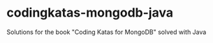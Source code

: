 codingkatas-mongodb-java
========================

Solutions for the book "Coding Katas for MongoDB" solved with Java
